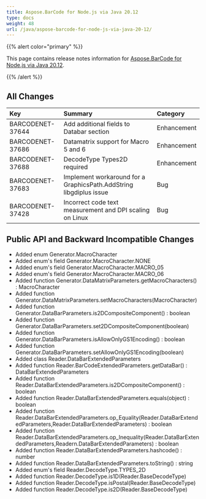```yaml
---
title: Aspose.BarCode for Node.js via Java 20.12
type: docs
weight: 48
url: /java/aspose-barcode-for-node-js-via-java-20-12/
---
```


{{% alert color="primary" %}} 

This page contains release notes information for [Aspose.BarCode for Node.js via Java 20.12](https://downloads.aspose.com/barcode/nodejs/new-releases/aspose.barcode-for-node.js-via-java-20.12/).

{{% /alert %}} 
## **All Changes**

|**Key**|**Summary**|**Category**|
| :- | :- | :- |
|BARCODENET-37644 |Add additional fields to Databar section|Enhancement|
|BARCODENET-37686 |Datamatrix support for Macro 5 and 6|Enhancement|
|BARCODENET-37688 |DecodeType Types2D required|Enhancement|
|BARCODENET-37683 |Implement workaround for a GraphicsPath.AddString libgdiplus issue|Bug|
|BARCODENET-37428 |Incorrect code text measurement and DPI scaling on Linux|Bug|


## **Public API and Backward Incompatible Changes**
- Added enum Generator.MacroCharacter
- Added enum's field Generator.MacroCharacter.NONE
- Added enum's field Generator.MacroCharacter.MACRO_05
- Added enum's field Generator.MacroCharacter.MACRO_06
- Added function Generator.DataMatrixParameters.getMacroCharacters() : MacroCharacter
- Added function Generator.DataMatrixParameters.setMacroCharacters(MacroCharacter)
- Added function Generator.DataBarParameters.is2DCompositeComponent() : boolean
- Added function Generator.DataBarParameters.set2DCompositeComponent(boolean)
- Added function Generator.DataBarParameters.isAllowOnlyGS1Encoding() : boolean
- Added function Generator.DataBarParameters.setAllowOnlyGS1Encoding(boolean)
- Added class Reader.DataBarExtendedParameters
- Added function Reader.BarCodeExtendedParameters.getDataBar() : DataBarExtendedParameters
- Added function Reader.DataBarExtendedParameters.is2DCompositeComponent() : boolean
- Added function Reader.DataBarExtendedParameters.equals(object) : boolean
- Added function Reader.DataBarExtendedParameters.op_Equality(Reader.DataBarExtendedParameters,Reader.DataBarExtendedParameters) : boolean
- Added function Reader.DataBarExtendedParameters.op_Inequality(Reader.DataBarExtendedParameters,Readern.DataBarExtendedParameters) : boolean
- Added function Reader.DataBarExtendedParameters.hashcode() : number
- Added function Reader.DataBarExtendedParameters.toString() : string
- Added enum's field Reader.DecodeType.TYPES_2D
- Added function Reader.DecodeType.is1D(Reader.BaseDecodeType)
- Added function Reader.DecodeType.isPostal(Reader.BaseDecodeType)
- Added function Reader.DecodeType.is2D(Reader.BaseDecodeType)

